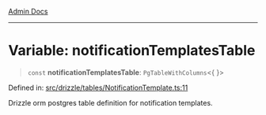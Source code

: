 [Admin Docs](/)

***

# Variable: notificationTemplatesTable

> `const` **notificationTemplatesTable**: `PgTableWithColumns`\<\{ \}\>

Defined in: [src/drizzle/tables/NotificationTemplate.ts:11](https://github.com/Sourya07/talawa-api/blob/2dc82649c98e5346c00cdf926fe1d0bc13ec1544/src/drizzle/tables/NotificationTemplate.ts#L11)

Drizzle orm postgres table definition for notification templates.

